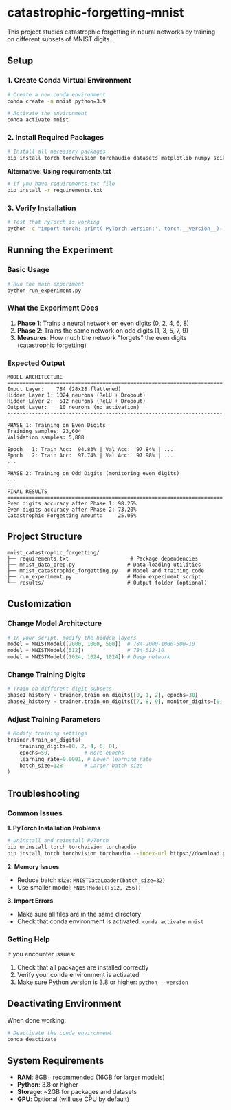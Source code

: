 # catastrophic-forgetting-mnist

This project studies catastrophic forgetting in neural networks by training on different subsets of MNIST digits.

## Setup

### 1. Create Conda Virtual Environment

```bash
# Create a new conda environment
conda create -n mnist python=3.9

# Activate the environment
conda activate mnist
```

### 2. Install Required Packages

```bash
# Install all necessary packages
pip install torch torchvision torchaudio datasets matplotlib numpy scikit-learn pillow tqdm transformers
```

**Alternative: Using requirements.txt**
```bash
# If you have requirements.txt file
pip install -r requirements.txt
```

### 3. Verify Installation

```bash
# Test that PyTorch is working
python -c "import torch; print('PyTorch version:', torch.__version__); print('CUDA available:', torch.cuda.is_available())"
```

## Running the Experiment

### Basic Usage

```bash
# Run the main experiment
python run_experiment.py
```

### What the Experiment Does

1. **Phase 1**: Trains a neural network on even digits (0, 2, 4, 6, 8)
2. **Phase 2**: Trains the same network on odd digits (1, 3, 5, 7, 9) 
3. **Measures**: How much the network "forgets" the even digits (catastrophic forgetting)

### Expected Output

```
MODEL ARCHITECTURE
======================================================================
Input Layer:    784 (28x28 flattened)
Hidden Layer 1: 1024 neurons (ReLU + Dropout)
Hidden Layer 2:  512 neurons (ReLU + Dropout)
Output Layer:    10 neurons (no activation)
----------------------------------------------------------------------

PHASE 1: Training on Even Digits
Training samples: 23,604
Validation samples: 5,888

Epoch   1: Train Acc:  94.83% | Val Acc:  97.84% | ...
Epoch   2: Train Acc:  97.74% | Val Acc:  97.98% | ...
...

PHASE 2: Training on Odd Digits (monitoring even digits)
...

FINAL RESULTS
======================================================================
Even digits accuracy after Phase 1: 98.25%
Even digits accuracy after Phase 2: 73.20%
Catastrophic Forgetting Amount:     25.05%
```

## Project Structure

```
mnist_catastrophic_forgetting/
├── requirements.txt                    # Package dependencies
├── mnist_data_prep.py                 # Data loading utilities
├── mnist_catastrophic_forgetting.py   # Model and training code
├── run_experiment.py                  # Main experiment script
└── results/                           # Output folder (optional)
```

## Customization

### Change Model Architecture

```python
# In your script, modify the hidden layers
model = MNISTModel([2000, 1000, 500])  # 784-2000-1000-500-10
model = MNISTModel([512])              # 784-512-10
model = MNISTModel([1024, 1024, 1024]) # Deep network
```

### Change Training Digits

```python
# Train on different digit subsets
phase1_history = trainer.train_on_digits([0, 1, 2], epochs=30)
phase2_history = trainer.train_on_digits([7, 8, 9], monitor_digits=[0, 1, 2])
```

### Adjust Training Parameters

```python
# Modify training settings
trainer.train_on_digits(
    training_digits=[0, 2, 4, 6, 8],
    epochs=50,           # More epochs
    learning_rate=0.0001, # Lower learning rate
    batch_size=128       # Larger batch size
)
```

## Troubleshooting

### Common Issues

**1. PyTorch Installation Problems**
```bash
# Uninstall and reinstall PyTorch
pip uninstall torch torchvision torchaudio
pip install torch torchvision torchaudio --index-url https://download.pytorch.org/whl/cpu
```

**2. Memory Issues**
- Reduce batch size: `MNISTDataLoader(batch_size=32)`
- Use smaller model: `MNISTModel([512, 256])`

**3. Import Errors**
- Make sure all files are in the same directory
- Check that conda environment is activated: `conda activate mnist`

### Getting Help

If you encounter issues:
1. Check that all packages are installed correctly
2. Verify your conda environment is activated
3. Make sure Python version is 3.8 or higher: `python --version`

## Deactivating Environment

When done working:
```bash
# Deactivate the conda environment
conda deactivate
```

## System Requirements

- **RAM**: 8GB+ recommended (16GB for larger models)
- **Python**: 3.8 or higher
- **Storage**: ~2GB for packages and datasets
- **GPU**: Optional (will use CPU by default)
